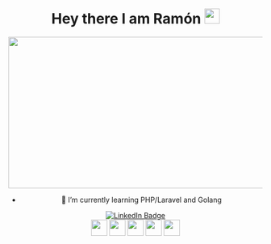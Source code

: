   <div align="center">
<h1>
  Hey there I am Ramón <img src="https://media.giphy.com/media/hvRJCLFzcasrR4ia7z/giphy.gif" width="30px"/>
</h1>

<div align="center">
  <img src="https://media.giphy.com/media/v1.Y2lkPTc5MGI3NjExdmRjMGVwNjFuZHFrc2V5bTNwN3htNmRoZ2dtMTdrbXY1b3gybDN4ZiZlcD12MV9pbnRlcm5hbF9naWZfYnlfaWQmY3Q9Zw/f3iwJFOVOwuy7K6FFw/giphy.gif" width="600" height="300"/>
</div>

- 🌱 I’m currently learning PHP/Laravel and Golang

<div id="badges" align="center">
  <a href="https://www.linkedin.com/in/ramonpr/">
    <img src="https://img.shields.io/badge/LinkedIn-blue?style=for-the-badge&logo=linkedin&logoColor=white" alt="LinkedIn Badge"/>
  </a>
  </div>
  <div id="header" align="center">
  <img src="https://komarev.com/ghpvc/?username=ramonperu&style=flat-square&color=blue" alt=""/>
  </div>

  <div align="center">
<img height="32" width="32" src="https://cdn.jsdelivr.net/npm/simple-icons@v9/icons/microsoftazure.svg" />
<img height="32" width="32" src="https://cdn.jsdelivr.net/npm/simple-icons@v9/icons/windows.svg" />
<img height="32" width="32" src="https://cdn.jsdelivr.net/npm/simple-icons@v9/icons/powershell.svg" />
<img height="32" width="32" src="https://cdn.jsdelivr.net/npm/simple-icons@v9/icons/linux.svg" />
<img height="32" width="32" src="https://cdn.jsdelivr.net/npm/simple-icons@v9/icons/virtualbox.svg" />


